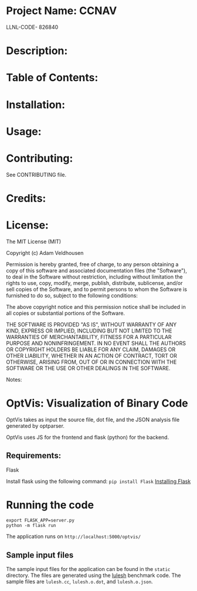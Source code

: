 # Project Name: CCNAV
LLNL-CODE- 826840


# Description:



# Table of Contents: 


# Installation:



# Usage:



# Contributing:
See CONTRIBUTING file.


# Credits: 



# License:
The MIT License (MIT)

Copyright (c) <year> Adam Veldhousen

Permission is hereby granted, free of charge, to any person obtaining a copy
of this software and associated documentation files (the "Software"), to deal
in the Software without restriction, including without limitation the rights
to use, copy, modify, merge, publish, distribute, sublicense, and/or sell
copies of the Software, and to permit persons to whom the Software is
furnished to do so, subject to the following conditions:

The above copyright notice and this permission notice shall be included in
all copies or substantial portions of the Software.

THE SOFTWARE IS PROVIDED "AS IS", WITHOUT WARRANTY OF ANY KIND, EXPRESS OR
IMPLIED, INCLUDING BUT NOT LIMITED TO THE WARRANTIES OF MERCHANTABILITY,
FITNESS FOR A PARTICULAR PURPOSE AND NONINFRINGEMENT. IN NO EVENT SHALL THE
AUTHORS OR COPYRIGHT HOLDERS BE LIABLE FOR ANY CLAIM, DAMAGES OR OTHER
LIABILITY, WHETHER IN AN ACTION OF CONTRACT, TORT OR OTHERWISE, ARISING FROM,
OUT OF OR IN CONNECTION WITH THE SOFTWARE OR THE USE OR OTHER DEALINGS IN
THE SOFTWARE.



Notes:
# OptVis: Visualization of Binary Code

OptVis takes as input the source file, dot file, and the JSON analysis file generated by optparser.

OptVis uses JS for the frontend and flask (python) for the backend.

## Requirements:
Flask

Install flask using the following command: 
`pip install Flask`
[Installing Flask](http://flask.pocoo.org/docs/1.0/installation/#install-flask)

# Running the code
```
export FLASK_APP=server.py
python -m flask run
```

The application runs on `http://localhost:5000/optvis/` 

## Sample input files
The sample input files for the application can be found in the `static` directory. The files are generated using the [lulesh](https://github.com/LLNL/lulesh) benchmark code. The sample files are `lulesh.cc`, `lulesh.o.dot`, and `lulesh.o.json`. 




